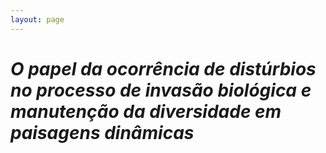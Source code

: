 ```yaml
---
layout: page
---
```


# _O papel da ocorrência de distúrbios no processo de invasão biológica e manutenção da diversidade em paisagens dinâmicas_

